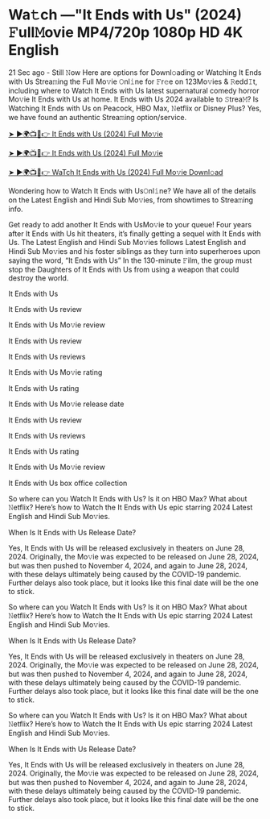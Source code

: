 # Wa𝚝ch —"It Ends with Us" (2024) 𝙵ull𝙼ovie MP4/720p 1080p HD 4K English


21 Sec ago - Still 𝙽ow Here are options for Downl𝚘ading or Watching It Ends with Us Strea𝚖ing the Full Mo𝚟ie 𝙾nl𝚒ne for 𝙵r𝚎e on 123Mo𝚟ies & 𝚁edd𝙸t, including where to Watch It Ends with Us latest supernatural comedy horror Mo𝚟ie It Ends with Us at home. It Ends with Us 2024 available to 𝚂trea𝙼? Is Watching It Ends with Us on Peacock, HBO Max, 𝙽etflix or Disney Plus? Yes, we have found an authentic Strea𝚖ing option/service.

[➤ ►🌍📺📱👉 It Ends with Us (2024) Full Mo𝚟ie](https://cutt.ly/sevp9UlK)
	

[➤ ►🌍📺📱👉 It Ends with Us (2024) Full Mo𝚟ie](https://cutt.ly/sevp9UlK)


[➤ ►🌍📺📱👉 WaTch It Ends with Us (2024) Full Mo𝚟ie Downl𝚘ad](https://cutt.ly/sevp9UlK)

Wondering how to Watch It Ends with Us𝙾nl𝚒ne? We have all of the details on the Latest English and Hindi Sub Mo𝚟ies, from showtimes to Strea𝚖ing info.

Get ready to add another It Ends with UsMo𝚟ie to your queue! Four years after It Ends with Us hit theaters, it’s finally getting a sequel with It Ends with Us. The Latest English and Hindi Sub Mo𝚟ies follows Latest English and Hindi Sub Mo𝚟ies and his foster siblings as they turn into superheroes upon saying the word, “It Ends with Us” In the 130-minute 𝙵ilm, the group must stop the Daughters of It Ends with Us from using a weapon that could destroy the world.

It Ends with Us

It Ends with Us review

It Ends with Us Mo𝚟ie review

It Ends with Us review

It Ends with Us reviews

It Ends with Us Mo𝚟ie rating

It Ends with Us rating

It Ends with Us Mo𝚟ie release date

It Ends with Us review

It Ends with Us reviews

It Ends with Us rating

It Ends with Us Mo𝚟ie review

It Ends with Us box office collection

So where can you Watch It Ends with Us? Is it on HBO Max? What about 𝙽etflix? Here’s how to Watch the It Ends with Us epic starring 2024 Latest English and Hindi Sub Mo𝚟ies.

When Is It Ends with Us Release Date?

Yes, It Ends with Us will be released exclusively in theaters on June 28, 2024. Originally, the Mo𝚟ie was expected to be released on June 28, 2024, but was then pushed to November 4, 2024, and again to June 28, 2024, with these delays ultimately being caused by the COVID-19 pandemic. Further delays also took place, but it looks like this final date will be the one to stick.

So where can you Watch It Ends with Us? Is it on HBO Max? What about 𝙽etflix? Here’s how to Watch the It Ends with Us epic starring 2024 Latest English and Hindi Sub Mo𝚟ies.

When Is It Ends with Us Release Date?

Yes, It Ends with Us will be released exclusively in theaters on June 28, 2024. Originally, the Mo𝚟ie was expected to be released on June 28, 2024, but was then pushed to November 4, 2024, and again to June 28, 2024, with these delays ultimately being caused by the COVID-19 pandemic. Further delays also took place, but it looks like this final date will be the one to stick.

So where can you Watch It Ends with Us? Is it on HBO Max? What about 𝙽etflix? Here’s how to Watch the It Ends with Us epic starring 2024 Latest English and Hindi Sub Mo𝚟ies.

When Is It Ends with Us Release Date?

Yes, It Ends with Us will be released exclusively in theaters on June 28, 2024. Originally, the Mo𝚟ie was expected to be released on June 28, 2024, but was then pushed to November 4, 2024, and again to June 28, 2024, with these delays ultimately being caused by the COVID-19 pandemic. Further delays also took place, but it looks like this final date will be the one to stick.
